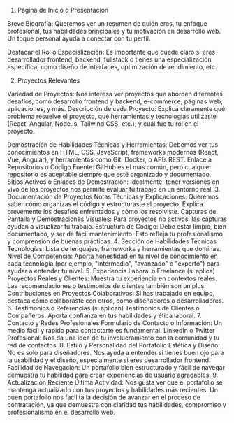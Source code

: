 1. Página de Inicio o Presentación

Breve Biografía: Queremos ver un resumen de quién eres, tu enfoque profesional, tus habilidades principales y tu motivación en desarrollo web. Un toque personal ayuda a conectar con tu perfil.

Destacar el Rol o Especialización: Es importante que quede claro si eres desarrollador frontend, backend, fullstack o tienes una especialización específica, como diseño de interfaces, optimización de rendimiento, etc.

2. Proyectos Relevantes

Variedad de Proyectos: Nos interesa ver proyectos que aborden diferentes desafíos, como desarrollo frontend y backend, e-commerce, páginas web, aplicaciones, y más.
Descripción de cada Proyecto: Explica claramente qué problema resuelve el proyecto, qué herramientas y tecnologías utilizaste (React, Angular, Node.js, Tailwind CSS, etc.), y cuál fue tu rol en el proyecto.

Demostración de Habilidades Técnicas y Herramientas: Debemos ver tus conocimientos en HTML, CSS, JavaScript, frameworks modernos (React, Vue, Angular), y herramientas como Git, Docker, o APIs REST.
Enlace a Repositorios o Código Fuente: GitHub es el más común, pero cualquier repositorio es aceptable siempre que esté organizado y documentado.
Sitios Activos o Enlaces de Demostración: Idealmente, tener versiones en vivo de los proyectos nos permite evaluar tu trabajo en un entorno real.
3. Documentación de Proyectos
Notas Técnicas y Explicaciones: Queremos saber cómo organizas el código y estructuraste el proyecto. Explica brevemente los desafíos enfrentados y cómo los resolviste.
Capturas de Pantalla y Demostraciones Visuales: Para proyectos no activos, las capturas ayudan a visualizar tu trabajo.
Estructura de Código: Debe estar limpio, bien documentado, y ser de fácil mantenimiento. Esto refleja tu profesionalismo y comprensión de buenas prácticas.
4. Sección de Habilidades Técnicas
Tecnologías: Lista de lenguajes, frameworks y herramientas que dominas.
Nivel de Competencia: Aporta honestidad en tu nivel de conocimiento en cada tecnología (por ejemplo, "intermedio", "avanzado" o "experto") para ayudar a entender tu nivel.
5. Experiencia Laboral o Freelance (si aplica)
Proyectos Reales y Clientes: Muestra tu experiencia en contextos reales. Las recomendaciones o testimonios de clientes también son un plus.
Contribuciones en Proyectos Colaborativos: Si has trabajado en equipo, destaca cómo colaboraste con otros, como diseñadores o desarrolladores.
6. Testimonios o Referencias (si aplican)
Testimonios de Clientes o Compañeros: Aporta confianza en tus habilidades y ética laboral.
7. Contacto y Redes Profesionales
Formulario de Contacto o Información: Un medio fácil y rápido para contactarte es fundamental.
LinkedIn o Twitter Profesional: Nos da una idea de tu involucramiento con la comunidad y tu red de contactos.
8. Estilo y Personalidad del Portafolio
Estética y Diseño: No es solo para diseñadores. Nos ayuda a entender si tienes buen ojo para la usabilidad y el diseño, especialmente si eres desarrollador frontend.
Facilidad de Navegación: Un portafolio bien estructurado y fácil de navegar demuestra tu habilidad para crear experiencias de usuario agradables.
9. Actualización Reciente
Última Actividad: Nos gusta ver que el portafolio se mantenga actualizado con tus proyectos y habilidades más recientes.
Un buen portafolio nos facilita la decisión de avanzar en el proceso de contratación, ya que demuestra con claridad tus habilidades, compromiso y profesionalismo en el desarrollo web.